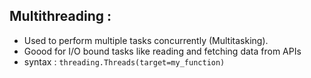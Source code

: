 ## **Multithreading** :  
- Used to perform multiple tasks concurrently (Multitasking).
- Goood for I/O bound tasks like reading and fetching data from APIs
- syntax : `threading.Threads(target=my_function)`
